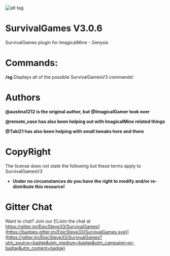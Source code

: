 ![alt tag](http://i.imgur.com/xEzMkd7.jpg)



# SurvivalGames  V3.0.6
SurvivalGames plugin for ImagicalMine - Genysis

# Commands:

**/sg** Displays all of the possible SurvivalGamesV3 commands!

# Authors
**@austina1212 is the original author, but @ImagicalGamer took over**

**@remote_vase has also been helping out with ImagicalMine related things**

**@Taki21 has also been helping with small tweaks here and there**

# CopyRight
The license does not state the following but these terms apply to SurvivalGamesV3

- **Under no circumstances do you have the right to modify and/or re-distribute this resource!**

# Gitter Chat
Want to chat? Join our
[![Join the chat at https://gitter.im/EpicSteve33/SurvivalGames](https://badges.gitter.im/EpicSteve33/SurvivalGames.svg)](https://gitter.im/EpicSteve33/SurvivalGames?utm_source=badge&utm_medium=badge&utm_campaign=pr-badge&utm_content=badge)
